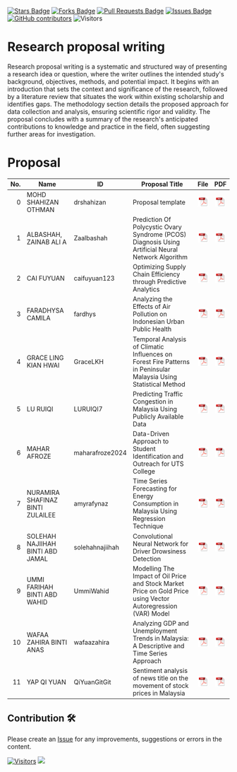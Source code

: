 <a href="https://github.com/drshahizan/research-design/stargazers"><img src="https://img.shields.io/github/stars/drshahizan/research-design" alt="Stars Badge"/></a>
<a href="https://github.com/drshahizan/research-design/network/members"><img src="https://img.shields.io/github/forks/drshahizan/research-design" alt="Forks Badge"/></a>
<a href="https://github.com/drshahizan/research-design/pulls"><img src="https://img.shields.io/github/issues-pr/drshahizan/research-design" alt="Pull Requests Badge"/></a>
<a href="https://github.com/drshahizan/research-design"><img src="https://img.shields.io/github/issues/drshahizan/research-design" alt="Issues Badge"/></a>
<a href="https://github.com/drshahizan/research-design/graphs/contributors"><img alt="GitHub contributors" src="https://img.shields.io/github/contributors/drshahizan/research-design?color=2b9348"></a>
![Visitors](https://api.visitorbadge.io/api/visitors?path=https%3A%2F%2Fgithub.com%2Fdrshahizan%2MCSD1043&labelColor=%23d9e3f0&countColor=%23697689&style=flat)

# Research proposal writing

Research proposal writing is a systematic and structured way of presenting a research idea or question, where the writer outlines the intended study's background, objectives, methods, and potential impact. It begins with an introduction that sets the context and significance of the research, followed by a literature review that situates the work within existing scholarship and identifies gaps. The methodology section details the proposed approach for data collection and analysis, ensuring scientific rigor and validity. The proposal concludes with a summary of the research's anticipated contributions to knowledge and practice in the field, often suggesting further areas for investigation.

# Proposal


| No. | Name                              | ID             | Proposal Title                                  | File | PDF |
|-----:|-----------------------------------|----------------|---------------------------------------|:-------------:|:-------------:|
| 0  | MOHD SHAHIZAN OTHMAN                      | drshahizan   |   Proposal template   | <a href="drshahizan"><img src="../images/pdf.svg" width="24px" height="24px"></a> | <a href="drshahizan"><img src="../images/pdf.svg" width="24px" height="24px"></a> |
| 1   | ALBASHAH, ZAINAB ALI A            | Zaalbashah     | Prediction Of Polycystic Ovary Syndrome (PCOS) Diagnosis Using Artificial Neural Network Algorithm     | <a href="zaalbashah"><img src="../images/pdf.svg" width="24px" height="24px"></a> | <a href="zaalbashah/ppt"><img src="../images/pdf.svg" width="24px" height="24px"></a> |
| 2   | CAI FUYUAN                        | caifuyuan123   | Optimizing Supply Chain Efficiency through Predictive Analytics     | <a href="caifuyuan123"><img src="../images/pdf.svg" width="24px" height="24px"></a> | <a href="caifuyuan123/ppt"><img src="../images/pdf.svg" width="24px" height="24px"></a> |
| 3   | FARADHYSA CAMILA                  | fardhys        |  Analyzing the Effects of Air Pollution on Indonesian Urban Public Health  | <a href="fardhys"><img src="../images/pdf.svg" width="24px" height="24px"></a> | <a href="fardhys/ppt"><img src="../images/pdf.svg" width="24px" height="24px"></a> |
| 4   | GRACE LING KIAN HWAI              | GraceLKH       | Temporal Analysis of Climatic Influences on Forest Fire Patterns in Peninsular Malaysia Using Statistical Method | <a href="GraceLKH"><img src="../images/pdf.svg" width="24px" height="24px"></a>  | <a href="GraceLKH/ppt"><img src="../images/pdf.svg" width="24px" height="24px"></a>  |
| 5   | LU RUIQI                          | LURUIQI7       |  Predicting Traffic Congestion in Malaysia Using Publicly Available Data  | <a href="LURUIQI7"><img src="../images/pdf.svg" width="24px" height="24px"></a> | <a href="LURUIQI7/ppt"><img src="../images/pdf.svg" width="24px" height="24px"></a> |
| 6   | MAHAR AFROZE                      | maharafroze2024|  Data-Driven Approach to Student Identification and Outreach for UTS College | <a href="MaharAfroze"><img src="../images/pdf.svg" width="24px" height="24px"></a> | <a href="MaharAfroze/ppt"><img src="../images/pdf.svg" width="24px" height="24px"></a> |
| 7   | NURAMIRA SHAFINAZ BINTI ZULAILEE  | amyrafynaz     | Time Series Forecasting for Energy Consumption in Malaysia Using Regression Technique | <a href="amyrafynaz"><img src="../images/pdf.svg" width="24px" height="24px"></a> | <a href="amyrafynaz/ppt"><img src="../images/pdf.svg" width="24px" height="24px"></a> |
| 8   | SOLEHAH NAJIIHAH BINTI ABD JAMAL  | solehahnajiihah| Convolutional Neural Network for Driver Drowsiness Detection | <a href="solehahnajiihah"><img src="../images/pdf.svg" width="24px" height="24px"></a> | <a href="solehahnajiihah"><img src="../images/pdf.svg" width="24px" height="24px"></a> |
| 9   | UMMI FARIHAH BINTI ABD WAHID      | UmmiWahid      |  Modelling The Impact of Oil Price and Stock Market Price on Gold Price using Vector Autoregression (VAR) Model    | <a href="UmmiWahid"><img src="../images/pdf.svg" width="24px" height="24px"></a> | <a href="UmmiWahid/ppt"><img src="../images/pdf.svg" width="24px" height="24px"></a> |
| 10  | WAFAA ZAHIRA BINTI ANAS           | wafaazahira    | Analyzing GDP and Unemployment Trends in Malaysia: A Descriptive and Time Series Approach  | <a href="wafaazahira"><img src="../images/pdf.svg" width="24px" height="24px"></a> | <a href="wafaazahira/ppt"><img src="../images/pdf.svg" width="24px" height="24px"></a> |
| 11  | YAP QI YUAN                       | QiYuanGitGit   |   Sentiment analysis of news title on the movement of stock prices in Malaysia   | <a href="QiYuanGitGit"><img src="../images/pdf.svg" width="24px" height="24px"></a> | <a href="QiYuanGitGit/ppt"><img src="../images/pdf.svg" width="24px" height="24px"></a> |

## Contribution 🛠️
Please create an [Issue](https://github.com/drshahizan/research-design/issues) for any improvements, suggestions or errors in the content.



[![Visitors](https://api.visitorbadge.io/api/visitors?path=https%3A%2F%2Fgithub.com%2Fdrshahizan&labelColor=%23697689&countColor=%23555555&style=plastic)](https://visitorbadge.io/status?path=https%3A%2F%2Fgithub.com%2Fdrshahizan)
![](https://hit.yhype.me/github/profile?user_id=81284918)
